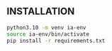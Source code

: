 ## INSTALLATION

```bash
python3.10 -m venv ia-env   
source ia-env/bin/activate
pip install -r requirements.txt
```
